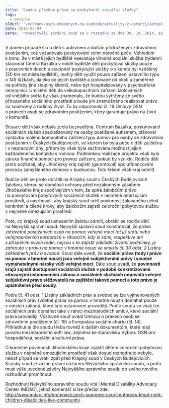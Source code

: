 ```yaml
---
title: "Soudní přezkum práva na poskytnutí sociální služby"
tags:
  - Detence
oldUrl: "/ochrana-osob-omezenych-na-svobode/aktuality-z-detenci/aktuality-z-detenci-2015/soudni-prezkum-prava-na-poskytnuti-socialni-sluzby/"
date: 2015-02-04
perex: "<p>Nejvyšší správní soud se v rozsudku ze dne 30. 10. 2014, sp. zn. 4 Ads 134/2014 zastal dětí se zdravotním postižením a uznal jejich právo na přístup k soudu ve věci poskytnutí odpovídající sociální služby, která by jim umožnila setrvat v jejich přirozeném sociálním prostředí. V prvotní fázi se na snaze zajistit vhodné sociální služby podílela i ochránkyně, když se obracela na představitele Jihočeského kraje s žádostí o pomoc dotčeným rodinám. </p>"
---
```


<!-- imported from the old website -->

<p>V daném případě šlo o děti s autismem a dalším přidruženým zdravotním postižením, což vyžadovalo poskytování velmi náročné péče. Vzhledem k tomu, že v místě jejich bydliště neexistuje vhodná sociální služba (týdenní stacionář Centra Bazalka v místě bydliště dětí poskytoval služby pouze v pracovních dnech a stacionář poskytující služby o víkendu byl vzdálený 120 km od místa bydliště), mohly děti využít pouze zařízení ústavního typu o 145 lůžkách, daleko od jejich bydliště a izolované od okolí a zaměřené na potřeby jiné skupiny klientů, nebo být hospitalizovány v psychiatrické nemocnici. Umístění dětí do velkokapacitních zařízení izolovaných od vnějšího světa by však znamenalo, že budou vytrženy ze svého přirozeného sociálního prostředí a bude jim znemožněno realizovat právo na soukromý a rodinný život. To by odporovalo čl. 19 Úmluvy OSN o právech osob se zdravotním postižením, který garantuje právo na život v komunitě.</p><p>Situace dětí však nebyla zcela beznadějná. Centrum Bazalka, poskytovatel sociálních služeb specializovaný na osoby postižené autismem, plánoval výstavbu malého komunitního zařízení typu domov pro osoby se zdravotním postižením v Českých Budějovicích, ve kterém by byla péče o děti zajištěna i v nepracovní dny, přitom by však byla zachována možnost jejich každodenního kontaktu s rodinou. Podmínkou realizace projektu však byla záruka finanční pomoci pro provoz zařízení, pokud by vzniklo. Rodiče dětí proto požádali, aby Jihočeský kraj zajistil (garantoval) spolufinancování provozu zamýšleného domova v budoucnu. Toto řešení však kraj odmítl.</p><p>Rodiče dětí se proto obrátili na Krajský soud v Českých Budějovicích žalobou, kterou se domáhali ochrany před nezákonným zásahem Jihočeského kraje spočívajícím v tom, že upírá žalobcům právo na poskytování pobytových sociálních služeb v nejméně omezujícím prostředí, a navrhovali, aby krajský soud určil povinnost žalovaného učinit konkrétní a cílené kroky, aby žalobcům zajistil celoroční pobytovou službu v nejméně omezujícím prostředí.</p><p>Poté, co krajský soud usnesením žalobu odmítl, obrátili se rodiče dětí na Nejvyšší správní soud. Nejvyšší správní soud konstatoval, <em>že právo zdravotně postižených osob na pomoc veřejné moci (ať již státu nebo veřejnoprávních korporací) v situacích, kdy si sami, respektive ani s přispěním svých rodin, nejsou s to zajistit základní životní podmínky, je zahrnuto v právu na pomoc v hmotné nouzi ve smyslu čl. 30 odst. 2 Listiny základních práv a svobod</em>. Soud dále uvedl, že <strong>sociální práva (tedy i právo na pomoc v hmotné nouzi) jsou veřejně subjektivními právy i soudně vymahatelnými nároky vůči veřejné moci</strong>. Dále soud uvádí, že <strong>povinnosti krajů zajistit dostupnost sociálních služeb v podobě konkretizované citovanými ustanoveními zákona o sociálních službách odpovídá veřejné subjektivní právo stěžovatelů na zajištění takové pomoci a toto právo je uplatnitelné před soudy</strong>. </p><p>Podle čl. 41 odst. 1 Listiny základních práv a svobod se lze vyjmenovaných sociálních práv (včetně práva na pomoc v hmotné nouzi) domáhat pouze v mezích zákonů, které tato ustanovení provádějí. Podle soudu se však lze sociálních práv domáhat také v rámci mezinárodních smluv, které sociální práva provádějí. Výslovně soud uvádí Úmluvu o právech osob se zdravotním postižením (čl. 19) a Evropskou sociální chartu (čl. 14). Přihlédnut je dle soudu třeba rovněž k dalším dokumentům, které mají povahu mezinárodního soft-law, zejména ke stanovisku Výboru OSN pro hospodářská, sociální a kulturní práva.</p><p>O konečné povinnosti Jihočeského kraje zajistit dětem celoroční pobytovou službu v nejméně omezujícím prostředí však dosud rozhodnuto nebylo, neboť případ se vrátil zpět před Krajský soud v Českých Budějovicích. Krajský soud je vázán právní názorem Nejvyššího správního soudu, a proto musí výše uvedené závěry Nejvyššího správního soudu do svého nového rozhodnutí promítnout. </p>Rozhodnutí Nejvyššího správního soudu vítá i Mental Disability Advocacy Center (MDAC), jehož komentář si lze přečíst zde: <a title="Otevření do nového okna" href="http://www.mdac.info/en/news/czech-supreme-court-enforces-legal-right-children-disabilities-live-community" target="_blank">http://www.mdac.info/en/news/czech-supreme-court-enforces-legal-right-children-disabilities-live-community</a> <img alt="" src="https://www.ochrance.cz/typo3/ext/od_linkdesc/icons/external.gif" class="od_linkdesc_icon_external" />.
